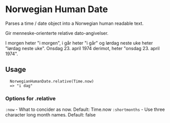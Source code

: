 # Norwegian Human Date

Parses a time / date object into a Norwegian human readable text.

Gir menneske-orienterte relative dato-angivelser.

I morgen heter "i morgen", i går heter "i går" og
lørdag neste uke heter "lørdag neste uke".
Onsdag 23. april 1974 derimot, heter "onsdag 23. april 1974".

## Usage

```
  NorwegianHumanDate.relative(Time.now)
  => "i dag"
```

### Options for .relative

``:now``          - What to concider as now. Default: Time.now
``:shortmonths``  - Use three character long month names. Default: false

